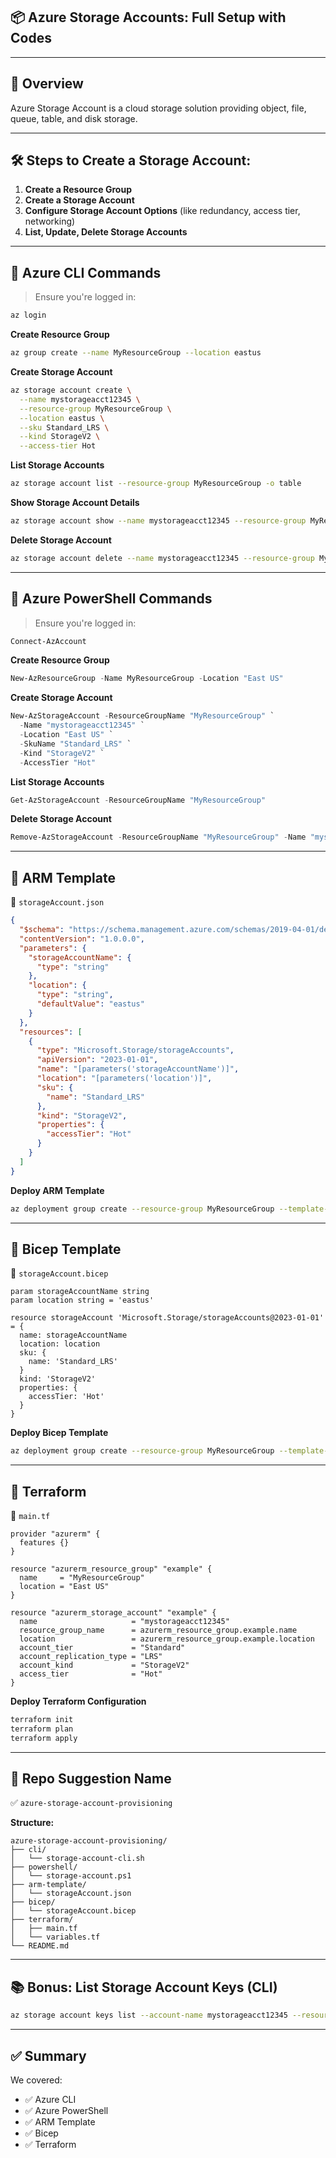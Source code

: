 ## 📦 Azure Storage Accounts: Full Setup with Codes

---

## 📖 Overview

Azure Storage Account is a cloud storage solution providing object, file, queue, table, and disk storage.

---

## 🛠️ Steps to Create a Storage Account:

1. **Create a Resource Group**
2. **Create a Storage Account**
3. **Configure Storage Account Options** (like redundancy, access tier, networking)
4. **List, Update, Delete Storage Accounts**

---

## 📌 Azure CLI Commands

> Ensure you're logged in:

```bash
az login
```

**Create Resource Group**

```bash
az group create --name MyResourceGroup --location eastus
```

**Create Storage Account**

```bash
az storage account create \
  --name mystorageacct12345 \
  --resource-group MyResourceGroup \
  --location eastus \
  --sku Standard_LRS \
  --kind StorageV2 \
  --access-tier Hot
```

**List Storage Accounts**

```bash
az storage account list --resource-group MyResourceGroup -o table
```

**Show Storage Account Details**

```bash
az storage account show --name mystorageacct12345 --resource-group MyResourceGroup
```

**Delete Storage Account**

```bash
az storage account delete --name mystorageacct12345 --resource-group MyResourceGroup
```

---

## 📌 Azure PowerShell Commands

> Ensure you're logged in:

```powershell
Connect-AzAccount
```

**Create Resource Group**

```powershell
New-AzResourceGroup -Name MyResourceGroup -Location "East US"
```

**Create Storage Account**

```powershell
New-AzStorageAccount -ResourceGroupName "MyResourceGroup" `
  -Name "mystorageacct12345" `
  -Location "East US" `
  -SkuName "Standard_LRS" `
  -Kind "StorageV2" `
  -AccessTier "Hot"
```

**List Storage Accounts**

```powershell
Get-AzStorageAccount -ResourceGroupName "MyResourceGroup"
```

**Delete Storage Account**

```powershell
Remove-AzStorageAccount -ResourceGroupName "MyResourceGroup" -Name "mystorageacct12345"
```

---

## 📌 ARM Template

📄 `storageAccount.json`

```json
{
  "$schema": "https://schema.management.azure.com/schemas/2019-04-01/deploymentTemplate.json#",
  "contentVersion": "1.0.0.0",
  "parameters": {
    "storageAccountName": {
      "type": "string"
    },
    "location": {
      "type": "string",
      "defaultValue": "eastus"
    }
  },
  "resources": [
    {
      "type": "Microsoft.Storage/storageAccounts",
      "apiVersion": "2023-01-01",
      "name": "[parameters('storageAccountName')]",
      "location": "[parameters('location')]",
      "sku": {
        "name": "Standard_LRS"
      },
      "kind": "StorageV2",
      "properties": {
        "accessTier": "Hot"
      }
    }
  ]
}
```

**Deploy ARM Template**

```bash
az deployment group create --resource-group MyResourceGroup --template-file storageAccount.json --parameters storageAccountName=mystorageacct12345
```

---

## 📌 Bicep Template

📄 `storageAccount.bicep`

```bicep
param storageAccountName string
param location string = 'eastus'

resource storageAccount 'Microsoft.Storage/storageAccounts@2023-01-01' = {
  name: storageAccountName
  location: location
  sku: {
    name: 'Standard_LRS'
  }
  kind: 'StorageV2'
  properties: {
    accessTier: 'Hot'
  }
}
```

**Deploy Bicep Template**

```bash
az deployment group create --resource-group MyResourceGroup --template-file storageAccount.bicep --parameters storageAccountName=mystorageacct12345
```

---

## 📌 Terraform

📄 `main.tf`

```hcl
provider "azurerm" {
  features {}
}

resource "azurerm_resource_group" "example" {
  name     = "MyResourceGroup"
  location = "East US"
}

resource "azurerm_storage_account" "example" {
  name                     = "mystorageacct12345"
  resource_group_name      = azurerm_resource_group.example.name
  location                 = azurerm_resource_group.example.location
  account_tier             = "Standard"
  account_replication_type = "LRS"
  account_kind             = "StorageV2"
  access_tier              = "Hot"
}
```

**Deploy Terraform Configuration**

```bash
terraform init
terraform plan
terraform apply
```

---

## 📌 Repo Suggestion Name

✅ `azure-storage-account-provisioning`

**Structure:**

```
azure-storage-account-provisioning/
├── cli/
│   └── storage-account-cli.sh
├── powershell/
│   └── storage-account.ps1
├── arm-template/
│   └── storageAccount.json
├── bicep/
│   └── storageAccount.bicep
├── terraform/
│   ├── main.tf
│   └── variables.tf
└── README.md
```

---

## 📚 Bonus: List Storage Account Keys (CLI)

```bash
az storage account keys list --account-name mystorageacct12345 --resource-group MyResourceGroup -o table
```

---

## ✅ Summary

We covered:

* ✅ Azure CLI
* ✅ Azure PowerShell
* ✅ ARM Template
* ✅ Bicep
* ✅ Terraform

